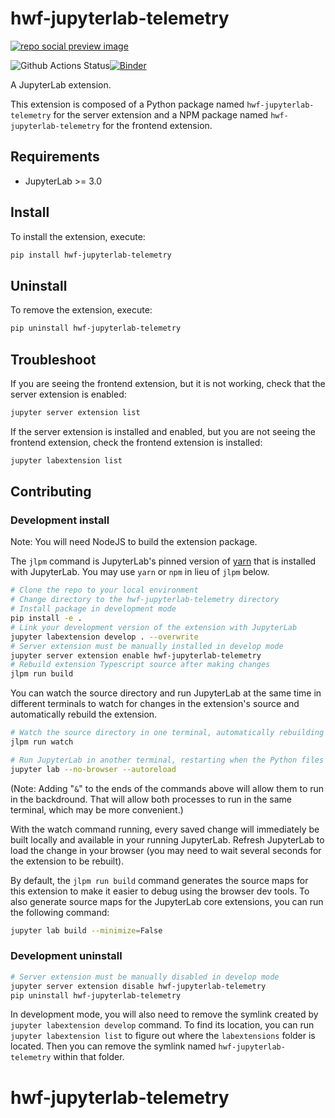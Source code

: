 # hwf-jupyterlab-telemetry

[![repo social preview image](https://repository-images.githubusercontent.com/365260663/1b881e00-b95b-11eb-9339-4d0ccc89821c)](#hwf-jupyterlab-telemetry)

![Github Actions Status](https://github.com/educational-technology-collective/hwf-jupyterlab-telemetry.git/workflows/Build/badge.svg)[![Binder](https://mybinder.org/badge_logo.svg)](https://mybinder.org/v2/gh/educational-technology-collective/hwf-jupyterlab-telemetry.git/main?urlpath=lab)

A JupyterLab extension.


This extension is composed of a Python package named `hwf-jupyterlab-telemetry`
for the server extension and a NPM package named `hwf-jupyterlab-telemetry`
for the frontend extension.


## Requirements

* JupyterLab >= 3.0

## Install

To install the extension, execute:

```bash
pip install hwf-jupyterlab-telemetry
```

## Uninstall

To remove the extension, execute:

```bash
pip uninstall hwf-jupyterlab-telemetry
```


## Troubleshoot

If you are seeing the frontend extension, but it is not working, check
that the server extension is enabled:

```bash
jupyter server extension list
```

If the server extension is installed and enabled, but you are not seeing
the frontend extension, check the frontend extension is installed:

```bash
jupyter labextension list
```


## Contributing

### Development install

Note: You will need NodeJS to build the extension package.

The `jlpm` command is JupyterLab's pinned version of
[yarn](https://yarnpkg.com/) that is installed with JupyterLab. You may use
`yarn` or `npm` in lieu of `jlpm` below.

```bash
# Clone the repo to your local environment
# Change directory to the hwf-jupyterlab-telemetry directory
# Install package in development mode
pip install -e .
# Link your development version of the extension with JupyterLab
jupyter labextension develop . --overwrite
# Server extension must be manually installed in develop mode
jupyter server extension enable hwf-jupyterlab-telemetry
# Rebuild extension Typescript source after making changes
jlpm run build
```

You can watch the source directory and run JupyterLab at the same time in different terminals to watch for changes in the extension's source and automatically rebuild the extension.

```bash
# Watch the source directory in one terminal, automatically rebuilding when needed
jlpm run watch

# Run JupyterLab in another terminal, restarting when the Python files are changed
jupyter lab --no-browser --autoreload
```

(Note: Adding "`&`" to the ends of the commands above will allow them to run in the backdround.  That will allow both processes to run in the same terminal, which may be more convenient.)

With the watch command running, every saved change will immediately be built locally and available in your running JupyterLab. Refresh JupyterLab to load the change in your browser (you may need to wait several seconds for the extension to be rebuilt).

By default, the `jlpm run build` command generates the source maps for this extension to make it easier to debug using the browser dev tools. To also generate source maps for the JupyterLab core extensions, you can run the following command:

```bash
jupyter lab build --minimize=False
```

### Development uninstall

```bash
# Server extension must be manually disabled in develop mode
jupyter server extension disable hwf-jupyterlab-telemetry
pip uninstall hwf-jupyterlab-telemetry
```

In development mode, you will also need to remove the symlink created by `jupyter labextension develop`
command. To find its location, you can run `jupyter labextension list` to figure out where the `labextensions`
folder is located. Then you can remove the symlink named `hwf-jupyterlab-telemetry` within that folder.

# hwf-jupyterlab-telemetry
